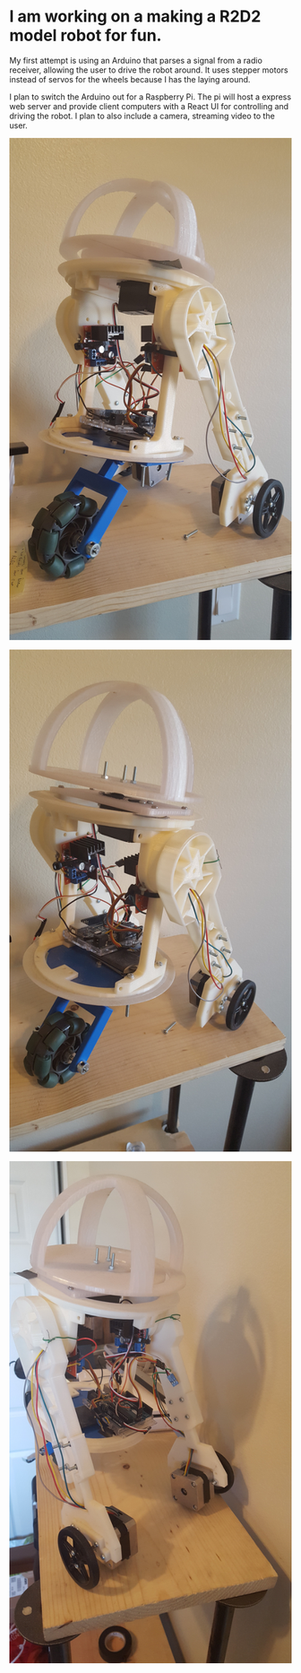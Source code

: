 # I am working on a making a R2D2 model robot for fun. 

My first attempt is using an Arduino that parses a signal from a radio receiver, allowing the user to drive the robot around. It uses stepper motors instead of servos for the wheels because I has the laying around.   

I plan to switch the Arduino out for a Raspberry Pi. The pi will host a express web server and provide client computers with a React UI for controlling and driving the robot. I plan to also include a camera, streaming video to the user. 

![Image of Yaktocat](https://github.com/sonderswag/Side-projects/blob/master/R2D2_robot/pic1.jpg)

![Image of Yaktocat](https://github.com/sonderswag/Side-projects/blob/master/R2D2_robot/pic2.jpg)

![Image of Yaktocat](https://github.com/sonderswag/Side-projects/blob/master/R2D2_robot/pic3.jpg)

